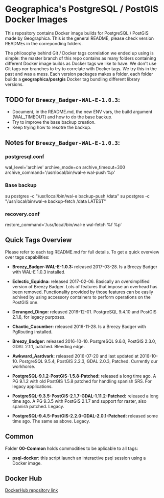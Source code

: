 # Geographica's PostgreSQL / PostGIS Docker Images

This repository contains Docker image builds for PostgreSQL / PostGIS made by Geographica. This is the general README, please check version READMEs in the correponding folders.

The philosophy behind Git / Docker tags correlation we ended up using is simple: the master branch of this repo contains as many folders containing different Docker image builds as Docker tags we like to have. We don't use Git tags nor branches to try to correlate with Docker tags. We try this in the past and was a mess. Each version packages makes a folder, each folder builds a __geographica/postgis__ Docker tag bundling different library versions.


## TODO for `Breezy_Badger-WAL-E-1.0.3`:

- Document, in the README.md, the new ENV vars, the build argument (WAL_TIMEOUT) and how to do the base backup.
- Try to improve the base backup creation.
- Keep trying how to resotre the backup.


## Notes for `Breezy_Badger-WAL-E-1.0.3`:

### postgresql.conf

wal_level='archive'
archive_mode=on
archive_timeout=300
archive_command='/usr/local/bin/wal-e wal-push %p'

### Base backup

su postgres -c "/usr/local/bin/wal-e backup-push /data"
su postgres -c "/usr/local/bin/wal-e backup-fetch /data LATEST"

### recovery.conf

restore_command='/usr/local/bin/wal-e wal-fetch %f %p'


## Quick Tags Overview

Please refer to each tag README.md for full details. To get a quick overview over tags capabilities:

- __Breezy_Badger-WAL-E-1.0.3:__ released 2017-03-28. Is a Breezy Badger with WAL-E 1.0.3 installed.

- __Eclectic_Equidna:__ released 2017-02-06. Basically an oversimplified version of Breezy Badger. Lots of features that impose an overhead has been removed. Functionality provided by those features can be easily achived by using accessory containers to perform operations on the PostGIS one.

- __Deranged_Dingo:__ released 2016-12-01. PostgreSQL 9.4.10 and PostGIS 2.1.8, for legacy purposes.

- __Chaotic_Cucumber:__ released 2016-11-28. Is a Breezy Badger with PgRouting installed.

- __Breezy_Badger:__ released 2016-10-10. PostgreSQL 9.6.0, PostGIS 2.3.0, GDAL 2.1.1, patched. Bleeding edge.

- __Awkward_Aardvark:__ released 2016-07-20 and last updated at 2016-10-10. PostgreSQL 9.5.4, PostGIS 2.2.3, GDAL 2.0.3, Patched. Currently our workhorse.

- __PostgreSQL-9.1.2-PostGIS-1.5.8-Patched:__ released a long time ago. A PG 9.1.2 with old PostGIS 1.5.8 patched for handling spanish SRS. For legacy applications.

- __PostgreSQL-9.3.5-PostGIS-2.1.7-GDAL-1.11.2-Patched:__ released a long time ago. A PG 9.3.5 with PostGIS 2.1.7 and support for raster, also spanish patched. Legacy.

- __PostgreSQL-9.4.5-PostGIS-2.2.0-GDAL-2.0.1-Patched:__ released some time ago. The same as above. Legacy.


## Common

Folder __00-Common__ holds commodities to be aplicable to all tags:

- __psql-docker:__ this script launch an interactive psql session using a Docker image.

## Docker Hub

[DockerHub repository link](https://hub.docker.com/r/geographica/postgis/)

